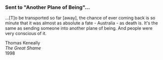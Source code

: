 ### Sent to "Another Plane of Being"...

...[T]o be transported so far [away], the chance of ever coming back is so minute that it was almost as absolute a fate - Australia - as death is. It's the same as sending someone into another plane of being. And people were very conscious of it.  

Thomas Keneally  
_The Great Shame_  
1998

